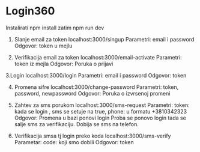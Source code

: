 # Login360


Instalirati npm install zatim npm run dev

1. Slanje email za token
localhost:3000/singup
Parametri: email i password
Odgovor: token u mejlu

2. Verifikacija email za token
localhost:3000/email-activate
Parametri: token iz mejla
Odgovor: Poruka o prijavi

3.Login
localhost:3000/login
Parametri: email i password
Odgovor: token

4. Promena sifre
localhost:3000/change-password
Parametri: token, password, newpassword
Odgovor: Poruka o izvrsenoj promeni

5. Zahtev za sms porukom
localhost:3000/sms-request
Parametri: token: kada se login , sms se setuje na true, phone: u formatu +3810342323
Odgovor: Promena u bazi ponovi login
Proba se ponovo login tada se salje sms za verifikaciju. Dobija se sms na telefon.

6. Verifikacija smsa tj login preko koda
localhost:3000/sms-verify
Parametar: code: koji smo dobili
Odgovor: token

